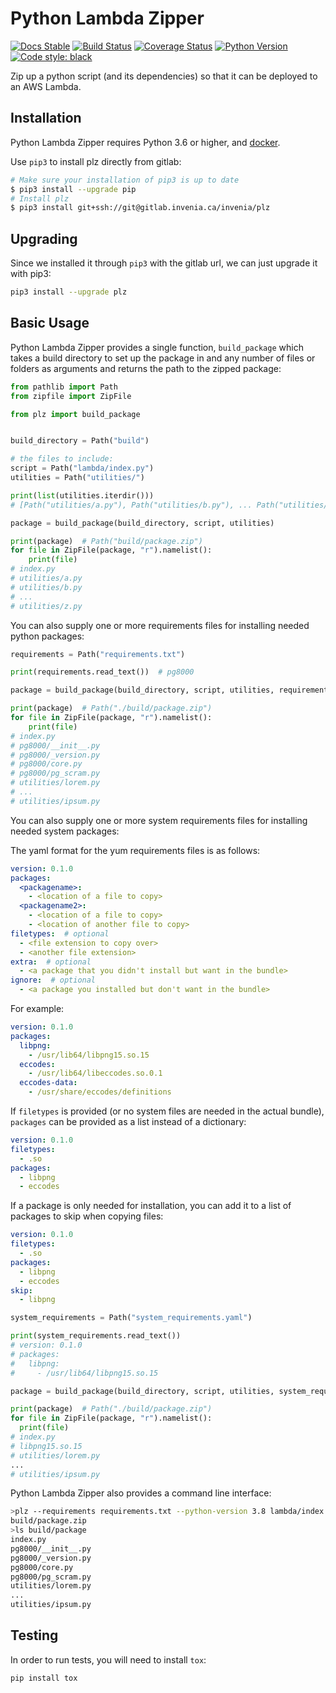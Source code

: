 # Python Lambda Zipper

[![Docs Stable](https://img.shields.io/badge/docs-stable-blue.svg)](https://invenia.pages.invenia.ca/plz/docs/)
[![Build Status](https://gitlab.invenia.ca/invenia/plz/badges/master/pipeline.svg)](https://gitlab.invenia.ca/invenia/plz/commits/master)
[![Coverage Status](https://gitlab.invenia.ca/invenia/plz/badges/master/coverage.svg)](https://invenia.pages.invenia.ca/plz/coverage/)
[![Python Version](https://img.shields.io/badge/python-3.6%20%7C%203.7-blue.svg)](https://www.python.org/)
[![Code style: black](https://img.shields.io/badge/code%20style-black-000000.svg)](https://github.com/ambv/black)

Zip up a python script (and its dependencies) so that it can be deployed to an AWS Lambda.

## Installation

Python Lambda Zipper requires Python 3.6 or higher, and [docker](https://gitlab.invenia.ca/invenia/wiki/blob/master/dev/docker.md).

Use `pip3` to install plz directly from gitlab:

```sh
# Make sure your installation of pip3 is up to date
$ pip3 install --upgrade pip
# Install plz
$ pip3 install git+ssh://git@gitlab.invenia.ca/invenia/plz
```

## Upgrading

Since we installed it through `pip3` with the gitlab url, we can just upgrade it with pip3:

```sh
pip3 install --upgrade plz
```

## Basic Usage

Python Lambda Zipper provides a single function, `build_package` which takes  a build directory to set up the package in and any number of files or folders as arguments and returns the path to the zipped package:


```python
from pathlib import Path
from zipfile import ZipFile

from plz import build_package


build_directory = Path("build")

# the files to include:
script = Path("lambda/index.py")
utilities = Path("utilities/")

print(list(utilities.iterdir()))
# [Path("utilities/a.py"), Path("utilities/b.py"), ... Path("utilities/z.py")]

package = build_package(build_directory, script, utilities)

print(package)  # Path("build/package.zip")
for file in ZipFile(package, "r").namelist():
    print(file)
# index.py
# utilities/a.py
# utilities/b.py
# ...
# utilities/z.py
```

You can also supply one or more requirements files for installing needed python packages:

```python
requirements = Path("requirements.txt")

print(requirements.read_text())  # pg8000

package = build_package(build_directory, script, utilities, requirements=requirements)

print(package)  # Path("./build/package.zip")
for file in ZipFile(package, "r").namelist():
    print(file)
# index.py
# pg8000/__init__.py
# pg8000/_version.py
# pg8000/core.py
# pg8000/pg_scram.py
# utilities/lorem.py
# ...
# utilities/ipsum.py
```

You can also supply one or more system requirements files for installing needed system packages:

The yaml format for the yum requirements files is as follows:
```yaml
version: 0.1.0
packages:
  <packagename>:
    - <location of a file to copy>
  <packagename2>:
    - <location of a file to copy>
    - <location of another file to copy>
filetypes:  # optional
  - <file extension to copy over>
  - <another file extension>
extra:  # optional
  - <a package that you didn't install but want in the bundle>
ignore:  # optional
  - <a package you installed but don't want in the bundle>
```

For example:
```yaml
version: 0.1.0
packages:
  libpng:
    - /usr/lib64/libpng15.so.15
  eccodes:
    - /usr/lib64/libeccodes.so.0.1
  eccodes-data:
    - /usr/share/eccodes/definitions
```

If `filetypes` is provided (or no system files are needed in the actual bundle), `packages` can be provided as a list instead of a dictionary:

```yaml
version: 0.1.0
filetypes:
  - .so
packages:
  - libpng
  - eccodes
```

If a package is only needed for installation, you can add it to a list of packages to skip when copying files:

```yaml
version: 0.1.0
filetypes:
  - .so
packages:
  - libpng
  - eccodes
skip:
  - libpng
```

```python
system_requirements = Path("system_requirements.yaml")

print(system_requirements.read_text())
# version: 0.1.0
# packages:
#   libpng:
#     - /usr/lib64/libpng15.so.15

package = build_package(build_directory, script, utilities, system_requirements=system_requirements)

print(package)  # Path("./build/package.zip")
for file in ZipFile(package, "r").namelist():
  print(file)
# index.py
# libpng15.so.15
# utilities/lorem.py
...
# utilities/ipsum.py
```

Python Lambda Zipper also provides a command line interface:

```sh
>plz --requirements requirements.txt --python-version 3.8 lambda/index.py utilities
build/package.zip
>ls build/package
index.py
pg8000/__init__.py
pg8000/_version.py
pg8000/core.py
pg8000/pg_scram.py
utilities/lorem.py
...
utilities/ipsum.py
```

## Testing

In order to run tests, you will need to install `tox`:

```sh
pip install tox
```
